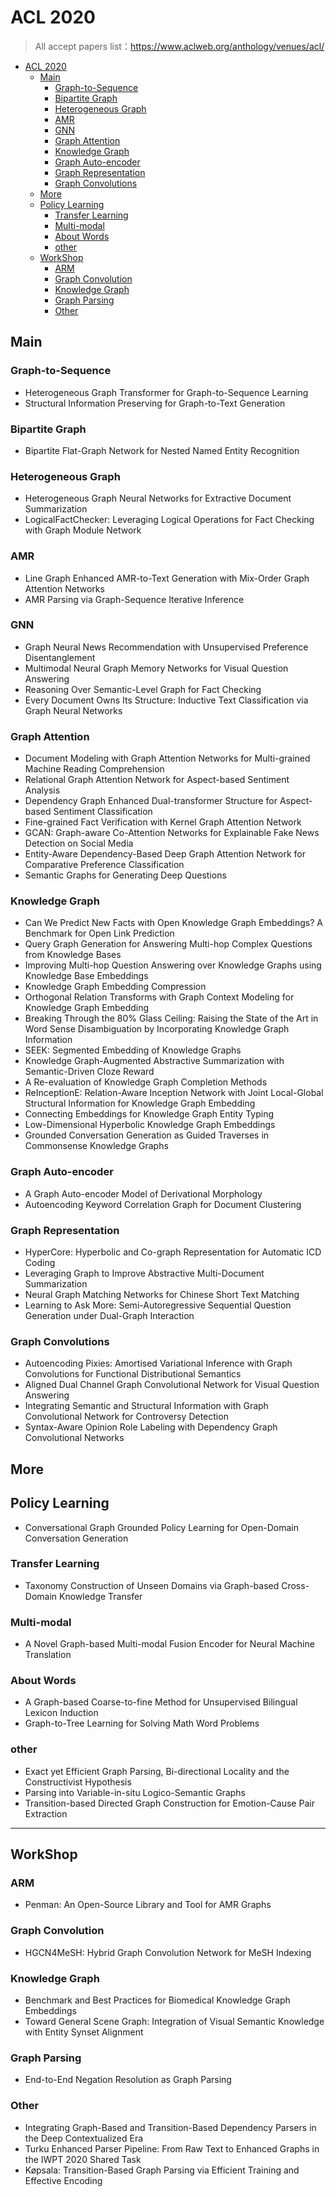 <h1> ACL 2020 </h1>

> All accept papers list：https://www.aclweb.org/anthology/venues/acl/

- [ACL 2020](#acl-2020)
  - [Main](#main)
    - [Graph-to-Sequence](#graph-to-sequence)
    - [Bipartite Graph](#bipartite-graph)
    - [Heterogeneous Graph](#heterogeneous-graph)
    - [AMR](#amr)
    - [GNN](#gnn)
    - [Graph Attention](#graph-attention)
    - [Knowledge Graph](#knowledge-graph)
    - [Graph Auto-encoder](#graph-auto-encoder)
    - [Graph Representation](#graph-representation)
    - [Graph Convolutions](#graph-convolutions)
  - [More](#more)
  - [Policy Learning](#policy-learning)
    - [Transfer Learning](#transfer-learning)
    - [Multi-modal](#multi-modal)
    - [About Words](#about-words)
    - [other](#other)
  - [WorkShop](#workshop)
    - [ARM](#arm)
    - [Graph Convolution](#graph-convolution)
    - [Knowledge Graph](#knowledge-graph-1)
    - [Graph Parsing](#graph-parsing)
    - [Other](#other-1)

## Main

### Graph-to-Sequence

* Heterogeneous Graph Transformer for Graph-to-Sequence Learning
* Structural Information Preserving for Graph-to-Text Generation

### Bipartite Graph

* Bipartite Flat-Graph Network for Nested Named Entity Recognition

### Heterogeneous Graph

* Heterogeneous Graph Neural Networks for Extractive Document Summarization
* LogicalFactChecker: Leveraging Logical Operations for Fact Checking with Graph Module Network

### AMR

* Line Graph Enhanced AMR-to-Text Generation with Mix-Order Graph Attention Networks
* AMR Parsing via Graph-Sequence Iterative Inference

### GNN

* Graph Neural News Recommendation with Unsupervised Preference Disentanglement
* Multimodal Neural Graph Memory Networks for Visual Question Answering
* Reasoning Over Semantic-Level Graph for Fact Checking
* Every Document Owns Its Structure: Inductive Text Classification via Graph Neural Networks

### Graph Attention

* Document Modeling with Graph Attention Networks for Multi-grained Machine Reading Comprehension
* Relational Graph Attention Network for Aspect-based Sentiment Analysis
* Dependency Graph Enhanced Dual-transformer Structure for Aspect-based Sentiment Classification
* Fine-grained Fact Verification with Kernel Graph Attention Network
* GCAN: Graph-aware Co-Attention Networks for Explainable Fake News Detection on Social Media
* Entity-Aware Dependency-Based Deep Graph Attention Network for Comparative Preference Classification
* Semantic Graphs for Generating Deep Questions

### Knowledge Graph

* Can We Predict New Facts with Open Knowledge Graph Embeddings? A Benchmark for Open Link Prediction
* Query Graph Generation for Answering Multi-hop Complex Questions from Knowledge Bases
* Improving Multi-hop Question Answering over Knowledge Graphs using Knowledge Base Embeddings
* Knowledge Graph Embedding Compression
* Orthogonal Relation Transforms with Graph Context Modeling for Knowledge Graph Embedding
* Breaking Through the 80% Glass Ceiling: Raising the State of the Art in Word Sense Disambiguation by Incorporating Knowledge Graph Information
* SEEK: Segmented Embedding of Knowledge Graphs
* Knowledge Graph-Augmented Abstractive Summarization with Semantic-Driven Cloze Reward
* A Re-evaluation of Knowledge Graph Completion Methods
* ReInceptionE: Relation-Aware Inception Network with Joint Local-Global Structural Information for Knowledge Graph Embedding
* Connecting Embeddings for Knowledge Graph Entity Typing
* Low-Dimensional Hyperbolic Knowledge Graph Embeddings
* Grounded Conversation Generation as Guided Traverses in Commonsense Knowledge Graphs

### Graph Auto-encoder

* A Graph Auto-encoder Model of Derivational Morphology
* Autoencoding Keyword Correlation Graph for Document Clustering

### Graph Representation

* HyperCore: Hyperbolic and Co-graph Representation for Automatic ICD Coding
* Leveraging Graph to Improve Abstractive Multi-Document Summarization
* Neural Graph Matching Networks for Chinese Short Text Matching
* Learning to Ask More: Semi-Autoregressive Sequential Question Generation under Dual-Graph Interaction

### Graph Convolutions

* Autoencoding Pixies: Amortised Variational Inference with Graph Convolutions for Functional Distributional Semantics
* Aligned Dual Channel Graph Convolutional Network for Visual Question Answering
* Integrating Semantic and Structural Information with Graph Convolutional Network for Controversy Detection
* Syntax-Aware Opinion Role Labeling with Dependency Graph Convolutional Networks

## More

## Policy Learning

* Conversational Graph Grounded Policy Learning for Open-Domain Conversation Generation

### Transfer Learning

* Taxonomy Construction of Unseen Domains via Graph-based Cross-Domain Knowledge Transfer

### Multi-modal

* A Novel Graph-based Multi-modal Fusion Encoder for Neural Machine Translation

### About Words

* A Graph-based Coarse-to-fine Method for Unsupervised Bilingual Lexicon Induction
* Graph-to-Tree Learning for Solving Math Word Problems

### other
* Exact yet Efficient Graph Parsing, Bi-directional Locality and the Constructivist Hypothesis
* Parsing into Variable-in-situ Logico-Semantic Graphs
* Transition-based Directed Graph Construction for Emotion-Cause Pair Extraction

---

## WorkShop

### ARM

* Penman: An Open-Source Library and Tool for AMR Graphs

### Graph Convolution

* HGCN4MeSH: Hybrid Graph Convolution Network for MeSH Indexing

### Knowledge Graph

* Benchmark and Best Practices for Biomedical Knowledge Graph Embeddings
* Toward General Scene Graph: Integration of Visual Semantic Knowledge with Entity Synset Alignment

### Graph Parsing

* End-to-End Negation Resolution as Graph Parsing


### Other

* Integrating Graph-Based and Transition-Based Dependency Parsers in the Deep Contextualized Era
* Turku Enhanced Parser Pipeline: From Raw Text to Enhanced Graphs in the IWPT 2020 Shared Task
* Køpsala: Transition-Based Graph Parsing via Efficient Training and Effective Encoding
